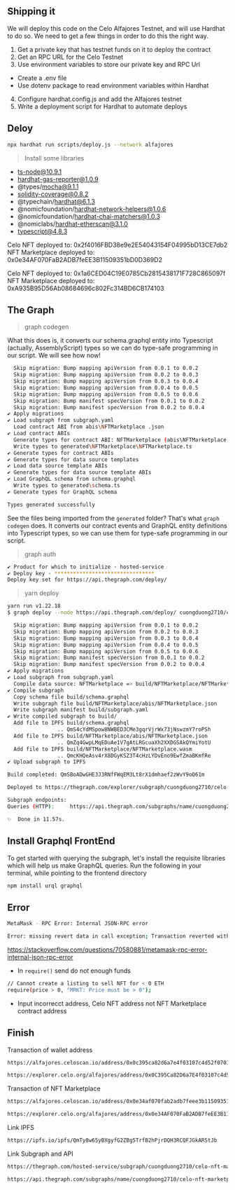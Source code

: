  ## Shipping it

We will deploy this code on the Celo Alfajores Testnet, and will use Hardhat to do so. We need to get a few things in order to do this the right way.

1. Get a private key that has testnet funds on it to deploy the contract
2. Get an RPC URL for the Celo Testnet
3. Use environment variables to store our private key and RPC Url
  - Create a .env file
  - Use dotenv package to read environment variables within Hardhat
4. Configure hardhat.config.js and add the Alfajores testnet
5. Write a deployment script for Hardhat to automate deploys

## Deloy

```sh
npx hardhat run scripts/deploy.js --network alfajores
```

> Install some libraries

+ ts-node@10.9.1
+ hardhat-gas-reporter@1.0.9
+ @types/mocha@9.1.1
+ solidity-coverage@0.8.2
+ @typechain/hardhat@6.1.3
+ @nomicfoundation/hardhat-network-helpers@1.0.6
+ @nomicfoundation/hardhat-chai-matchers@1.0.3
+ @nomiclabs/hardhat-etherscan@3.1.0
+ typescript@4.8.3


Celo NFT deployed to: 0x2f4016FBD38e9e2E54043154F04995bD13CE7db2
NFT Marketplace deployed to: 0x0e34AF070FaB2ADB7feEE3B11509351bD0D369D2

Celo NFT deployed to: 0x1a6CED04C19E0785Cb2815438171F728C865097f
NFT Marketplace deployed to: 0xA935B95D56Ab08684696c802Fc314BD6CB174103

## The Graph

> graph codegen

What this does is, it converts our schema.graphql entity into Typescript (actually, AssemblyScript) types so we can do type-safe programming in our script. We will see how now!

```sh
  Skip migration: Bump mapping apiVersion from 0.0.1 to 0.0.2
  Skip migration: Bump mapping apiVersion from 0.0.2 to 0.0.3
  Skip migration: Bump mapping apiVersion from 0.0.3 to 0.0.4
  Skip migration: Bump mapping apiVersion from 0.0.4 to 0.0.5
  Skip migration: Bump mapping apiVersion from 0.0.5 to 0.0.6
  Skip migration: Bump manifest specVersion from 0.0.1 to 0.0.2
  Skip migration: Bump manifest specVersion from 0.0.2 to 0.0.4
✔ Apply migrations
✔ Load subgraph from subgraph.yaml
  Load contract ABI from abis\NFTMarketplace .json
✔ Load contract ABIs
  Generate types for contract ABI: NFTMarketplace (abis\NFTMarketplace .json)
  Write types to generated\NFTMarketplace\NFTMarketplace.ts
✔ Generate types for contract ABIs
✔ Generate types for data source templates
✔ Load data source template ABIs
✔ Generate types for data source template ABIs
✔ Load GraphQL schema from schema.graphql
  Write types to generated\schema.ts
✔ Generate types for GraphQL schema

Types generated successfully
```

See the files being imported from the `generated` folder? That's what `graph codegen` does. It converts our contract events and GraphQL entity definitions into Typescript types, so we can use them for type-safe programming in our script.

> graph auth

```sh
✔ Product for which to initialize · hosted-service
✔ Deploy key · ********************************
Deploy key set for https://api.thegraph.com/deploy/
```

> yarn deploy

```sh
yarn run v1.22.18
$ graph deploy --node https://api.thegraph.com/deploy/ cuongduong2710/celo-nft-marketplace

  Skip migration: Bump mapping apiVersion from 0.0.1 to 0.0.2
  Skip migration: Bump mapping apiVersion from 0.0.2 to 0.0.3
  Skip migration: Bump mapping apiVersion from 0.0.3 to 0.0.4
  Skip migration: Bump mapping apiVersion from 0.0.4 to 0.0.5
  Skip migration: Bump mapping apiVersion from 0.0.5 to 0.0.6
  Skip migration: Bump manifest specVersion from 0.0.1 to 0.0.2
  Skip migration: Bump manifest specVersion from 0.0.2 to 0.0.4
✔ Apply migrations
✔ Load subgraph from subgraph.yaml
  Compile data source: NFTMarketplace => build/NFTMarketplace/NFTMarketplace.wasm
✔ Compile subgraph
  Copy schema file build/schema.graphql
  Write subgraph file build/NFTMarketplace/abis/NFTMarketplace.json
  Write subgraph manifest build/subgraph.yaml
✔ Write compiled subgraph to build/
  Add file to IPFS build/schema.graphql
                .. QmS4cYdMSpow8NWBED3CMe3gqrVjrWx73jNswzmY7roPSh
  Add file to IPFS build/NFTMarketplace/abis/NFTMarketplace.json
                .. QmZq4GwpLMqEDuAe1V7gAtLRGcuaXh2XXDGSAkQYmiYotU
  Add file to IPFS build/NFTMarketplace/NFTMarketplace.wasm
                .. QmcKHQeAsv4rX8DGyKSZ3T4cHzLYDvEno9EwfZmaBKmfRe
✔ Upload subgraph to IPFS

Build completed: QmSBoADwGHE3J3RNfFWqEM3Lt8rX1dmhaef2zWvY9oQ61m

Deployed to https://thegraph.com/explorer/subgraph/cuongduong2710/celo-nft-marketplace

Subgraph endpoints:
Queries (HTTP):     https://api.thegraph.com/subgraphs/name/cuongduong2710/celo-nft-marketplace

✨  Done in 11.57s.
```

## Install Graphql FrontEnd

To get started with querying the subgraph, let's install the requisite libraries which will help us make GraphQL queries. Run the following in your terminal, while pointing to the frontend directory

```sh
npm install urql graphql
```

## Error

```sh
MetaMask - RPC Error: Internal JSON-RPC error

Error: missing revert data in call exception; Transaction reverted without a reason string
```

https://stackoverflow.com/questions/70580881/metamask-rpc-error-internal-json-rpc-error

- In `require()` send do not enough funds

```sh
// Cannot create a listing to sell NFT for < 0 ETH
require(price > 0, "MRKT: Price must be > 0");
```

- Input incorrecct address, Celo NFT address not NFT Marketplace contract address

## Finish

Transaction of wallet address

```sh
https://alfajores.celoscan.io/address/0x0c395ca82d6a7e4f03107c4d52f0701671cb607d

https://explorer.celo.org/alfajores/address/0x0C395Ca82D6a7E4f03107c4d52f0701671CB607D/transactions
```

Transaction of NFT Marketplace

```sh
https://alfajores.celoscan.io/address/0x0e34af070fab2adb7feee3b11509351bd0d369d2

https://explorer.celo.org/alfajores/address/0x0e34AF070FaB2ADB7feEE3B11509351bD0D369D2/transactions
```

Link IPFS

```sh
https://ipfs.io/ipfs/QmTy8w65yBXgyfG2ZBg5TrfB2hPjrDQH3RCQFJGkARStJb
```

Link Subgraph and API

```sh
https://thegraph.com/hosted-service/subgraph/cuongduong2710/celo-nft-marketplace

https://api.thegraph.com/subgraphs/name/cuongduong2710/celo-nft-marketplace
```
